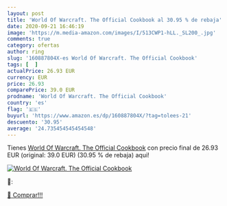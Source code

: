 ```yaml
---
layout: post
title: 'World Of Warcraft. The Official Cookbook al 30.95 % de rebaja'
date: 2020-09-21 16:46:19
image: 'https://m.media-amazon.com/images/I/513CWP1-hLL._SL200_.jpg'
comments: true
category: ofertas
author: ring
slug: '160887804X-es World Of Warcraft. The Official Cookbook'
tags: [  ]
actualPrice: 26.93 EUR
currency: EUR
price: 26.93
comparePrice: 39.0 EUR
prodname: 'World Of Warcraft. The Official Cookbook'
country: 'es'
flag: '🇪🇸'
buyurl: 'https://www.amazon.es/dp/160887804X/?tag=tolees-21'
descuento: '30.95'
average: '24.735454545454548'
---
```


Tienes [World Of Warcraft. The Official Cookbook](https://www.amazon.es/dp/160887804X/?tag=tolees-21) con precio final de  26.93 EUR (original: 39.0 EUR) (30.95 %  de rebaja) aqui!

[![World Of Warcraft. The Official Cookbook](https://m.media-amazon.com/images/I/513CWP1-hLL._SL200_.jpg)](https://www.amazon.es/dp/160887804X/?tag=tolees-21)

🔎:


[🛒 Comprar!!!](https://www.amazon.es/dp/160887804X/?tag=tolees-21)
